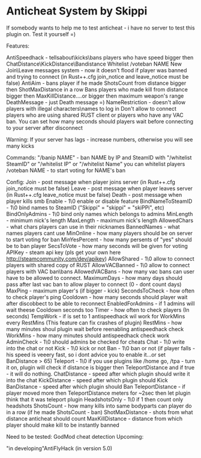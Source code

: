 Anticheat System by Skippi
========================================================
If somebody wants to help me to test anticheat - i have no server to test this plugin on. Test it yourself =)

Features:

AntiSpeedhack - tellsabout\kicks\bans players who have speed bigger then ChatDistance\KickDistance\Bandistance
Whitelist
/voteban NAME
New Join\Leave messages system - now it doesn't flood if player was banned and trying to connect (in Rust++.cfg join_notice and leave_notice must be false)
AntiAim - bans player if he made ShotsCount from distance bigger then ShotMaxDistance in a row
Bans players who made kill from distance bigger then MaxKillDistance....or bigger then maximum weapon's range
DeathMessage - just Death message =)
NameRestriction - doesn't allow players with illegal characters\names to log in
Don't allow to connect players who are using shared RUST client or players who have any VAC ban.
You can set how many seconds should players wait before connecting to your server after disconnect

Warning: If your server has lags - increase numbers, otherwise you will see many kicks

Commands:
"/banip NAME" - ban NAME by IP and SteamID
with "/whitelist SteamID" or "/whitelist IP" or "/whitelist Name" you can whitelist players
/voteban NAME - to start voting for NAME's ban

Config:
Join - post message when player joins server (in Rust++.cfg join_notice must be false)
Leave - post message when player leaves server (in Rust++.cfg leave_notice must be false)
Death - post message when player kills smb
Enable - 1\0 enable or disable feature
BindNameToSteamID - 1\0 bind names to SteamID ("Skippi" = "skippi" = "skiPPi", etc)
BindOnlyAdmins - 1\0 bind only names which belongs to admins
MinLength - minimum nick's length
MaxLength - maximum nick's length
AllowedChars - what chars players can use in their nicknames
BannedNames - what names players cant use
MinOnline - how many players should be on server to start voting for ban
MinYesPercent - how many persents of "yes" should be to ban player
SecsToVote - how many seconds will be given for voting
APIKey - steam api key (pls get your own here http://steamcommunity.com/dev/apikey)
AllowShared - 1\0 allow to connect players with shared copy of RUST
AllowVACBanned - 1\0 allow to connect players with VAC ban\bans
AllowedVACBans - how many vac bans can user have to be allowed to connect.
MaximumDays - how many days should pass after last vac ban to allow player to connect (0 - dont count days)
MaxPing - maximum player's (if bigger - kick)
SecondsToCheck - how often to check player's ping
Cooldown - how many seconds should player wait after discobbect to be able to reconnect
EnabledForAdmins - if 1 admins will wait theese Cooldown seconds too
Timer - how often to check players (In seconds)
TempWork - if is set to 1 antispeedhack wil work for WorkMins every RestMins (This feature can fix crashes of plugin)
RestMins - how many minutes shoul plugin wait before reenabling antispeedhack check
WorkMins - how many minutes should antispeedhack check work
AdminCheck - 1\0 should admins be checked for cheats
Chat - 1\0 write into the chat or not
Kick - 1\0 kick or not
Ban - 1\0 ban or not (if player falls - his speed is veeery fast, so i dont advice you to enable it...or set BanDistance > 65)
Teleport - 1\0 if you use plugins like /home go, /tpa - turn it on, plugin will check if distance is bigger then TeleportDistance and if true - it will do nothing.
ChatDistance - speed after which plugin should write it into the chat
KickDistance - speed after which plugin should Kick
BanDistance - speed after which plugin should Ban
TeleportDistance - if player moved more then TeleportDistance meters for ~2sec then let plugin think that it was teleport plugin
HeadshotsOnly - 1\0 if 1 then count only headshots
ShotsCount - how many kills into same bodyparts can player do in a row (if he made ShotsCount - ban)
ShotMaxDistance - shots from what distance anticheat should count
MaxKillDistance - distance from which player should make kill to be instantly banned

Need to be tested:
GodMod cheat detection
Upcoming:

"in developing"AntiFlyHack (in version 5.0)
